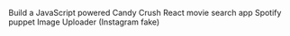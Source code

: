 Build a JavaScript powered Candy Crush
React movie search app
Spotify puppet
Image Uploader (Instagram fake)

